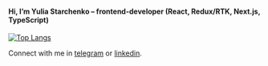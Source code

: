 #### Hi, I’m Yulia Starchenko – frontend-developer (React, Redux/RTK, Next.js, TypeScript)

[![Top Langs](https://github-readme-stats.vercel.app/api/top-langs/?username=julia-amake&layout=donut&hide=shell)](https://github.com/anuraghazra/github-readme-stats)

Connect with me in [telegram](http://t.me/julia_amake) or [linkedin](https://www.linkedin.com/in/julia-amake/).

<!--
**julia-amake/julia-amake** is a ✨ _special_ ✨ repository because its `README.md` (this file) appears on your GitHub profile.

Here are some ideas to get you started:

- 🔭 I’m currently working on ...
- 🌱 I’m currently learning ...
- 👯 I’m looking to collaborate on ...
- 🤔 I’m looking for help with ...
- 💬 Ask me about ...
- 📫 How to reach me: ...
- 😄 Pronouns: ...
- ⚡ Fun fact: ...
-->

